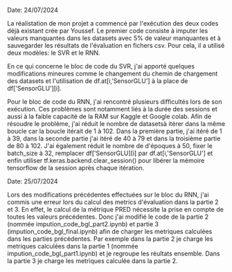 Date: 24/07/2024

La réalistation de mon projet a commencé par l'exécution des deux codes  déjà existant crée par Youssef. Le premier code consiste à imputer les valeurs manquantes dans les datasets avec 5% de valeur manquantes et à sauvegarder les résultats de l'évaluation en fichers csv. Pour cela, il a utilisé deux modèles: le SVR et le RNN.

En ce qui concerne le bloc de code du SVR, j'ai apporté quelques modifications mineures comme le changement du chemin de chargement des datasets et l'utilisation de df.at[i,'SensorGLU'] à la place de df['SensorGLU'][i].

Pour le bloc de code du RNN, j'ai rencontré plusieurs difficultés lors de son exécution. Ces problèmes sont notamment liés à la durée des sessions et aussi à la faible capacité de la RAM sur Kaggle et Google colab. Afin de résoudre le problème, j'ai réduit le nombre de datasetsà itérer dans la même boucle car la boucle itérait de 1 à 102. Dans la première partie, j'ai itéré de 1 à 39, dans la seconde partie j'ai itéré de 40 à 79 et dans la troisième partie de 80 à 102. J'ai également réduit le nombre de d'époques à 50, fixer le batch_size à 32, remplacer df['SensorGLU][i] par df.at[i,'SensorGLU'] et enfin utiliser tf.keras.backend.clear_session() pour libérer la mémoire tensorflow de la session après chaque itération. 

Date: 25/07/2024

Lors des modifications précédentes effectuées sur le bloc du RNN, j'ai commis une erreur lors du calcul des metrics d'évaluation dans la partie 2 et 3. En effet, le calcul de la métrique PRED nécessite la prise en compte de toutes les valeurs précédentes. Donc j'ai modifié le code de la partie 2 (nommée impution_code_bgl_part2.ipynb) et partie 3 (impution_code_bgl_final.ipynb) afin de charger les metriques calculées dans les parties précédentes. Par exemple dans la partie 2 je charge les metriques calculées dans la partie 1 (nommée impution_code_bgl_part1.ipynb) et je regroupe les réultats ensemble. Dans la partie 3 je charge les metriques calculée dans la partie 2.